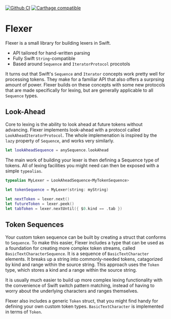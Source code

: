 [![Github CI](https://github.com/ChimeHQ/Flexer/workflows/CI/badge.svg)](https://github.com/ChimeHQ/Flexer/actions)
[![Carthage compatible](https://img.shields.io/badge/Carthage-compatible-4BC51D.svg)](https://github.com/Carthage/Carthage)

# Flexer

Flexer is a small library for building lexers in Swift.

- API tailored for hand-written parsing
- Fully Swift `String`-compatible
- Based around `Sequence` and `IteratorProtocol` procotols

It turns out that Swift's `Sequence` and `Iterator` concepts work pretty well for processing tokens. They make for a familiar API that also offers a surprsing amount of power. Flexer builds on these concepts with some new protocols that are made specifically for lexing, but are generally applicable to all `Sequence` types.

## Look-Ahead

Core to lexing is the ability to look ahead at future tokens without advancing. Flexer implements look-ahead with a protocol called `LookAheadIteratorProtocol`. The whole implemenation is inspired by the `lazy` property of `Sequence`, and works very similarly.

```swift
let lookAheadSequence = anySequence.lookAhead


```

The main work of building your lexer is then defining a Sequence type of tokens. All of lexing facilities you might need can then be exposed with a simple `typealias`.

```swift
typealias MyLexer = LookAheadSequence<MyTokenSequence>
  
let tokenSequence = MyLexer(string: myString)

let nextToken = lexer.next()
let futureToken = lexer.peek()
let tabToken = lexer.nextUntil({ $0.kind == .tab })
```

## Token Sequences

Your custom token sequence can be built by creating a struct that conforms to `Sequence`. To make this easier, Flexer includes a type that can be used as a foundation for creating more complex token streams, called `BasicTextCharacterSequence`. It is a sequence of `BasicTextCharacter` elements. It breaks up a string into commonly-needed tokens, catagorized by kind and range within the source string. This approach uses the `Token` type, which stores a kind and a range within the source string.

It is usually much easier to build up more complex lexing functionality with the convenience of Swift switch pattern matching, instead of having to worry about the underlying characters and ranges themselves.

Flexer also includes a generic `Token` struct, that you might find handy for defining your own custom token types. `BasicTextCharacter` is implemented in terms of `Token`.
